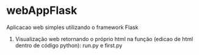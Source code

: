# webAppFlask
Aplicacao web simples utilizando o framework Flask


1. Visualização web retornando o próprio html na função (edicao de html dentro de código python): run.py e first.py 
